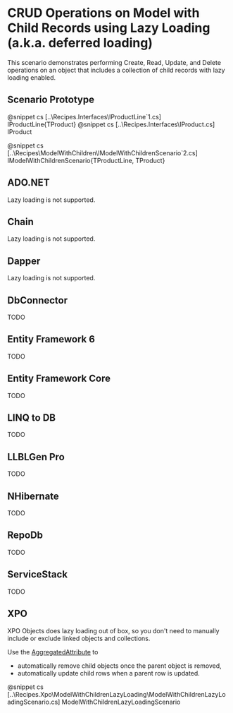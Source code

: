 ﻿# CRUD Operations on Model with Child Records using Lazy Loading (a.k.a. deferred loading)

This scenario demonstrates performing Create, Read, Update, and Delete operations on an object that includes a collection of child records with lazy loading enabled.

## Scenario Prototype

@snippet cs [..\Recipes.Interfaces\IProductLine`1.cs] IProductLine{TProduct}
@snippet cs [..\Recipes.Interfaces\IProduct.cs] IProduct

@snippet cs [..\Recipes\ModelWithChildren\IModelWithChildrenScenario`2.cs] IModelWithChildrenScenario{TProductLine, TProduct}

## ADO.NET

Lazy loading is not supported.

## Chain

Lazy loading is not supported.

## Dapper

Lazy loading is not supported.

## DbConnector

TODO

## Entity Framework 6

TODO

## Entity Framework Core

TODO

## LINQ to DB

TODO

## LLBLGen Pro

TODO


## NHibernate

TODO

## RepoDb

TODO

## ServiceStack

TODO


## XPO

XPO Objects does lazy loading out of box, so you don't need to manually include or exclude linked objects and collections.

Use the [AggregatedAttribute](https://docs.devexpress.com/XPO/DevExpress.Xpo.AggregatedAttribute) to 
- automatically remove child objects once the parent object is removed,
- automatically update child rows when a parent row is updated.


@snippet cs [..\Recipes.Xpo\ModelWithChildrenLazyLoading\ModelWithChildrenLazyLoadingScenario.cs] ModelWithChildrenLazyLoadingScenario
